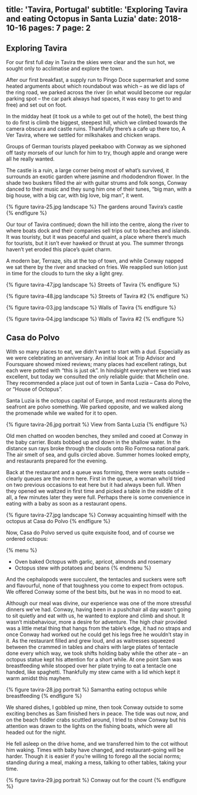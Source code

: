 title: 'Tavira, Portugal'
subtitle: 'Exploring Tavira and eating Octopus in Santa Luzia'
date: 2018-10-16
pages: 7
page: 2
---

## Exploring Tavira

For our first full day in Tavira the skies were clear and the sun hot, we sought only to acclimatise and explore the town.

After our first breakfast, a supply run to Pingo Doce supermarket and some heated arguments about which roundabout was which – as we did laps of the ring road, we parked across the river (in what would become our regular parking spot – the car park always had spaces, it was easy to get to and free) and set out on foot.

In the midday heat (it took us a while to get out of the hotel), the best thing to do first is climb the biggest, steepest hill, which we climbed towards the camera obscura and castle ruins. Thankfully there’s a cafe up there too, A Ver Tavira, where we settled for milkshakes and chicken wraps.

Groups of German tourists played peekaboo with Conway as we siphoned off tasty morsels of our lunch for him to try, though apple and orange were all he really wanted.

The castle is a ruin, a large corner being most of what’s survived, it surrounds an exotic garden where jasmine and rhododendron flower. In the shade two buskers filled the air with guitar strums and folk songs,  Conway danced to their music and they sung him one of their tunes, “big man, with a big house, with a big car, with big love, big man”, it went.

{% figure tavira-25.jpg landscape %}
The gardens around Tavira’s castle
{% endfigure %}

Our tour of Tavira continued; down the hill into the centre, along the river to where boats dock and their companies sell trips out to beaches and islands. It was touristy, but it was peaceful and quaint, a place where there’s much for tourists, but it isn’t ever hawked or thrust at you. The summer throngs haven’t yet eroded this place’s quiet charm.

A modern bar, Terraze, sits at the top of town, and while Conway napped we sat there by the river and snacked on fries. We reapplied sun lotion just in time for the clouds to turn the sky a light grey.

{% figure tavira-47.jpg landscape %}
Streets of Tavira
{% endfigure %}

{% figure tavira-48.jpg landscape %}
Streets of Tavira #2
{% endfigure %}

{% figure tavira-03.jpg landscape %}
Walls of Tavira
{% endfigure %}

{% figure tavira-04.jpg landscape %}
Walls of Tavira #2
{% endfigure %}

## Casa do Polvo

With so many places to eat, we didn’t want to start with a dud. Especially as we were celebrating an anniversary. An initial look at Trip Advisor and Foursquare showed mixed reviews; many places had excellent ratings, but each were potted with “this is just ok”. In hindsight everywhere we tried was excellent, but today we consulted the only reliable guide: that Michelin one. They recommended a place just out of town in Santa Luzia – Casa do Polvo, or “House of Octopus”.

Santa Luzia is the octopus capital of Europe, and most restaurants along the seafront are polvo something.  We parked opposite, and we walked along the promenade while we waited for it to open.

{% figure tavira-26.jpg portrait %}
View from Santa Luzia
{% endfigure %}

Old men chatted on wooden benches, they smiled and cooed at Conway in the baby carrier. Boats bobbed up and down in the shallow water. In the distance sun rays broke through the clouds onto Rio Formosa national park. The air smelt of sea, and gulls circled above. Summer homes looked empty, and restaurants prepared for the evening.

Back at the restaurant and a queue was forming, there were seats outside – clearly queues are the norm here. First in the queue, a woman who’d tried on two previous occasions to eat here but it had always been full. When they opened we waltzed in first time and picked a table in the middle of it all, a few minutes later they were full. Perhaps there is some convenience in eating with a baby as soon as a restaurant opens.

{% figure tavira-27.jpg landscape %}
Conway acquainting himself with the octopus at Casa do Polvo
{% endfigure %}

Now, Casa do Polvo served us quite exquisite food, and of course we ordered octopus:

{% menu %}
* Oven baked Octopus with garlic, apricot, almonds and rosemary
* Octopus stew with potatoes and beans
{% endmenu %}

And the cephalopods were succulent, the tentacles and suckers were soft and flavourful, none of that toughness you come to expect from octopus. We offered Conway some of the best bits, but he was in no mood to eat.

Although our meal was divine, our experience was one of the more stressful dinners we’ve had. Conway, having been in a pushchair all day wasn’t going to sit quietly and eat with us, he wanted to explore and climb and shout. It wasn’t misbehaviour, more a desire for adventure. The high chair provided was a little metal thing that hangs from the table’s edge, it had no straps and once Conway had worked out he could get his legs free he wouldn’t stay in it. As the restaurant filled and grew loud, and as waitresses squeezed between the crammed in tables and chairs with large plates of tentacle done every which way, we took shifts holding baby while the other ate – an octopus statue kept his attention for a short while. At one point Sam was breastfeeding while stooped over her plate trying to eat a tentacle one handed, like spaghetti. Thankfully my stew came with a lid which kept it warm amidst this mayhem.

{% figure tavira-28.jpg portrait %}
Samantha eating octopus while breastfeeding
{% endfigure %}

We shared dishes, I gobbled up mine, then took Conway outside to some exciting benches as Sam finished hers in peace. The tide was out now, and on the beach fiddler crabs scuttled around, I tried to show Conway but his attention was drawn to the lights on the fishing boats, which were all headed out for the night.

He fell asleep on the drive home, and we transferred him to the cot without him waking. Times with baby have changed, and restaurant-going will be harder. Though it is easier if you’re willing to forego all the social norms; standing during a meal, making a mess, talking to other tables, taking your time.

{% figure tavira-29.jpg portrait %}
Conway out for the count
{% endfigure %}
